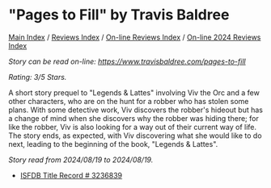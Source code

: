 # "Pages to Fill" by Travis Baldree

[Main Index](../../../README.md) / [Reviews Index](../../README.md) / [On-line Reviews Index](../README.md) / [On-line 2024 Reviews Index](README.md)

*Story can be read on-line: <https://www.travisbaldree.com/pages-to-fill>*

*Rating: 3/5 Stars.*

A short story prequel to "Legends & Lattes" involving Viv the Orc and a few other characters, who are on the hunt for a robber who has stolen some plans. With some detective work, Viv discovers the robber's hideout but has a change of mind when she discovers why the robber was hiding there; for like the robber, Viv is also looking for a way out of their current way of life. The story ends, as expected, with Viv discovering what she would like to do next, leading to the beginning of the book, "Legends & Lattes".

*Story read from 2024/08/19 to 2024/08/19.*

- [ISFDB Title Record # 3236839](https://www.isfdb.org/cgi-bin/title.cgi?3236839)
